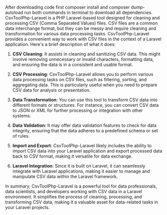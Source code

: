 After downloading code first 
composer install   and composer dump-autoload   run both commands in terminal to download all dependencies.
CsvToolPhp-Laravel is a PHP Laravel-based tool designed for cleaning and processing CSV (Comma Separated Values) files. CSV files are a common data interchange format, but they can be messy and require cleaning and transformation for various data processing tasks. CsvToolPhp-Laravel provides a convenient way to work with CSV files in the context of a Laravel application. Here's a brief description of what it does:

1. **CSV Cleaning**: It assists in cleaning and sanitizing CSV data. This might involve removing unnecessary or invalid characters, formatting data, and ensuring the data is in a consistent and usable format.

2. **CSV Processing**: CsvToolPhp-Laravel allows you to perform various data processing tasks on CSV files, such as filtering, sorting, and aggregating data. This is particularly useful when you need to prepare CSV data for analysis or presentation.

3. **Data Transformation**: You can use this tool to transform CSV data into different formats or structures. For instance, you can convert CSV data to JSON or XML for further processing or integration with other systems.

4. **Data Validation**: It may offer data validation features to check for data integrity, ensuring that the data adheres to a predefined schema or set of rules.

5. **Import and Export**: CsvToolPhp-Laravel likely includes the ability to import CSV data into your Laravel application and export processed data back to CSV format, making it versatile for data exchange.

6. **Laravel Integration**: Since it is built on Laravel, it can seamlessly integrate with Laravel applications, making it easier to manage and manipulate CSV data within the Laravel framework.

In summary, CsvToolPhp-Laravel is a powerful tool for data professionals, data scientists, and developers working with CSV data in a Laravel environment. It simplifies the process of cleaning, processing, and transforming CSV data, making it a valuable asset for data-related tasks in your Laravel projects.
